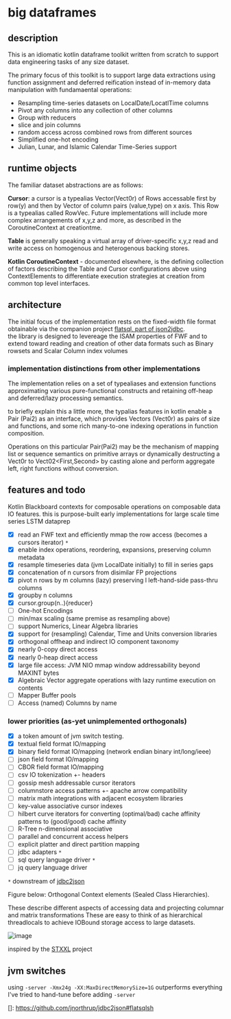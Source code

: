 # big dataframes 

## description

This is an idiomatic kotlin dataframe toolkit written from scratch to support data engineering 
tasks of any size dataset.

The primary focus of this toolkit is to support large data extractions using function assignment and deferred reification instead of in-memory data manipulation
with fundamaental operations: 

 * Resampling time-series datasets on LocalDate/LocatlTime columns
 * Pivot any columns into any collection of other columns
 * Group with reducers
 * slice and join columns 
 * random access across combined rows from different sources
 * Simplified one-hot encoding 
 * Julian, Lunar, and Islamic Calendar Time-Series support 
 
 
 ##   runtime objects
 
 The familiar dataset abstractions are as follows:
 
 **Cursor**: a cursor is a typealias Vector(Vect0r) of Rows accessable first by row(y) and then by Vector of column pairs (value,type) on x axis.  This Row is a typealias called RowVec.  Future implementations will include more complex arrangements of x,y,z and more, as described in the CoroutineContext at creationtme.
 
 **Table** is generally speaking a virtual array of driver-specific x,y,z read and write access on homogenous and heterogenous backing stores.  
 
 **Kotlin CoroutineContext** - documented elsewhere, is the defining collection of factors describing the Table and Cursor configurations above using ContextElements to differentiate execution strategies at creation from common top level interfaces. 
 
 
 
## architecture 

The initial focus of the implementation rests on the fixed-width file format obtainable via the companion project 
[flatsql, part of json2jdbc](https://github.com/jnorthrup/jdbc2json#flatsqlsh).  
the library is designed to levereage the ISAM properties of FWF and to extend toward reading and creation of other data formats such as Binary rowsets and Scalar Column index volumes 

 ###   implementation distinctions from other implementations
The implementation relies on a set of typealiases and extension functions approximating various pure-functional constructs and retaining off-heap and deferred/lazy processing semantics.

to briefly explain this a  little more, the typalias features in kotlin enable a Pair (Pai2) as an interface, which provides Vectors (Vect0r) as pairs of size and functions, and some rich many-to-one indexing operations in function composition.

Operations on this particular Pair(Pai2) may be the mechanism of mapping list or sequence semantics on primitive arrays or dynamically destructing 
a Vect0r<Pai2> to Vect02<First,Second> by casting alone and perform aggregate left, right functions without conversion.



 

## features and todo 
Kotlin Blackboard contexts for composable operations on composable data IO features. 
this is purpose-built early implementations for large scale time series LSTM dataprep  

  - [X] read an FWF text and efficiently mmap the row access (becomes a cursors iterator) `*`
  - [X] enable index operations, reordering, expansions, preserving column metadata 
  - [X] resample timeseries data (jvm LocalDate initially) to fill in series gaps
  - [X] concatenation of n cursors from disimilar FP projections
  - [X] pivot n rows by m columns (lazy) preserving l left-hand-side pass-thru columns
  - [X] groupby n columns
  - [X] cursor.group(n..){reducer} 
  - [ ] One-hot Encodings 
  - [ ] min/max scaling (same premise as resampling above)
  - [ ] support Numerics, Linear Algebra libraries
  - [X] support for (resampling) Calendar, Time and Units conversion libraries
  - [X] orthogonal offheap and indirect IO component taxonomy
  - [X] nearly 0-copy direct access
  - [X] nearly 0-heap direct access
  - [X] large file access: JVM NIO mmap window addressability beyond MAXINT bytes   
  - [X] Algebraic Vector aggregate operations with lazy runtime execution on contents
  - [ ] Mapper Buffer pools 
  - [ ] Access (named) Columns by name 
 
### lower priorities (as-yet unimplemented orthogonals)
 - [X] a token amount of jvm switch testing.
 - [X] textual field format IO/mapping
 - [X] binary  field format IO/mapping (network endian binary int/long/ieee)
 - [ ] json    field format IO/mapping
 - [ ] CBOR    field format IO/mapping
 - [ ] csv IO tokenization +- headers
 - [ ] gossip mesh addressable cursor iterators
 - [ ] columnstore access patterns +- apache arrow compatibility
 - [ ] matrix math integrations with adjacent ecosystem libraries
 - [ ] key-value associative cursor indexes
 - [ ] hilbert curve iterators for converting (optimal/bad) cache affinity patterns to (good/good) cache affinity
 - [ ] R-Tree n-dimensional associative
 - [ ] parallel and concurrent access helpers
 - [ ] explicit platter and direct partition mapping
 - [ ] jdbc adapters `*`
 - [ ] sql query language driver `*`
 - [ ] jq query language driver
 
 `*` downstream of [jdbc2json](https://github.com/jnorthrup/jdbc2json)
 
Figure below: Orthogonal Context elements (Sealed Class Hierarchies).
   
These describe different aspects of accessing 
data and projecting columnar and matrix transformations 
These are easy to think of as hierarchical threadlocals to achieve IOBound storage access to large datasets. 


![image](https://user-images.githubusercontent.com/73514/71553240-7a838500-2a3e-11ea-8e3e-b85c0602873f.png)

inspired by the [STXXL](https://stxxl.org)  project


## jvm switches

 using  `-server -Xmx24g -XX:MaxDirectMemorySize=1G` outperforms everything I've tried to hand-tune  before adding `-server`
 

[]: https://github.com/jnorthrup/jdbc2json#flatsqlsh